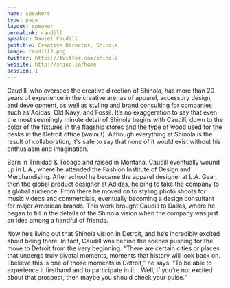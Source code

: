 ```yaml
---
name: speakers
type: page
layout: speaker
permalink: caudill
speaker: Daniel Caudill
jobtitle: Creative Director, Shinola
image: caudill2.png
twitter: https://twitter.com/shinola
website: http://shino.la/home
session: 1
---
```

Caudill, who oversees the creative direction of Shinola, has more than 20 years of experience in the creative arenas of apparel, accessory design, and development, as well as styling and brand consulting for companies such as Adidas, Old Navy, and Fossil. It’s no exaggeration to say that even the most seemingly minute detail of Shinola begins with Caudill, down to the color of the fixtures in the flagship stores and the type of wood used for the desks in the Detroit office (walnut). Although everything at Shinola is the result of collaboration, it's safe to say that none of it would exist without his enthusiasm and imagination.

Born in Trinidad & Tobago and raised in Montana, Caudill eventually wound up in L.A., where he attended the Fashion Institute of Design and Merchandising. After school he became the apparel designer at L.A. Gear, then the global product designer at Adidas, helping to take the company to a global audience. From there he moved on to styling photo shoots for music videos and commercials, eventually becoming a design consultant for major American brands. This work brought Caudill to Dallas, where he began to fill in the details of the Shinola vision when the company was just an idea among a handful of friends.

Now he’s living out that Shinola vision in Detroit, and he’s incredibly excited about being there. In fact, Caudill was behind the scenes pushing for the move to Detroit from the very beginning. “There are certain cities or places that undergo truly pivotal moments, moments that history will look back on. I believe this is one of those moments in Detroit,” he says. “To be able to experience it firsthand and to participate in it... Well, if you’re not excited about that prospect, then maybe you should check your pulse.”